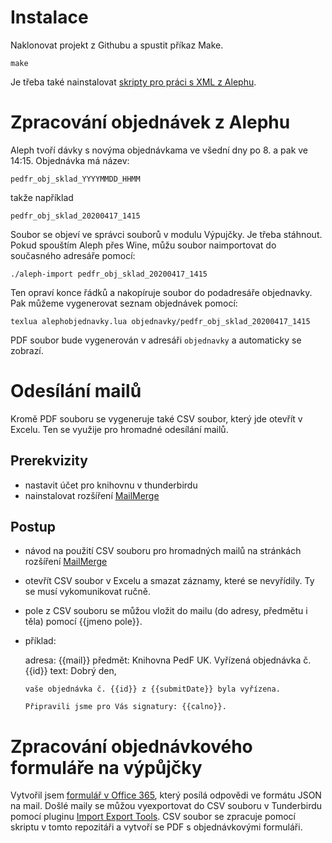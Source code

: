# Instalace


Naklonovat projekt z Githubu a spustit příkaz Make. 

    make

Je třeba také nainstalovat [skripty pro práci s XML z
Alephu](https://github.com/michal-h21/prirustak).


# Zpracování objednávek z Alephu

Aleph tvoří dávky s novýma objednávkama ve všední dny po 8. a pak ve 14:15. Objednávka má název:

    pedfr_obj_sklad_YYYYMMDD_HHMM

takže například

    pedfr_obj_sklad_20200417_1415

Soubor se objeví ve správci souborů v modulu Výpujčky. Je třeba stáhnout. Pokud
spouštím Aleph přes Wine, můžu soubor naimportovat do současného adresáře
pomocí:

    ./aleph-import pedfr_obj_sklad_20200417_1415

Ten opraví konce řádků a nakopíruje soubor do podadresáře objednavky. Pak můžeme vygenerovat seznam objednávek pomocí:

    texlua alephobjednavky.lua objednavky/pedfr_obj_sklad_20200417_1415

PDF soubor bude vygenerován v adresáři `objednavky` a automaticky se zobrazí. 

# Odesílání mailů

Kromě PDF souboru se vygeneruje také CSV soubor, který jde otevřít v Excelu. Ten se využije pro hromadné odesílání mailů. 

## Prerekvizity

- nastavit účet pro knihovnu v thunderbirdu
- nainstalovat rozšíření [MailMerge](https://addons.thunderbird.net/en-US/thunderbird/addon/mail-merge/)

## Postup

- návod na použití CSV souboru pro hromadných mailů na stránkách rozšíření [MailMerge](https://addons.thunderbird.net/en-US/thunderbird/addon/mail-merge/)
- otevřít CSV soubor v Excelu a smazat záznamy, které se nevyřídily. Ty se musí vykomunikovat ručně.
- pole z CSV souboru se můžou vložit do mailu (do adresy, předmětu i těla) pomocí {{jmeno pole}}.
- příklad:

    adresa: {{mail}}
    předmět: Knihovna PedF UK. Vyřízená objednávka č. {{id}}
    text: 
      Dobrý den, 
      
      vaše objednávka č. {{id}} z {{submitDate}} byla vyřízena. 

      Připravili jsme pro Vás signatury: {{calno}}.


# Zpracování objednávkového formuláře na výpůjčky

Vytvořil jsem [formulář v Office
365](https://forms.office.com/Pages/ResponsePage.aspx?id=laM1U3A3v0GxEVnvrgi_jU6f05kDVOhKt8FsX90w7ndUNjk3MlU1UkpTS0tHMFBWWFFNNTJJWUI2My4u),
který posílá odpovědi ve formátu JSON na mail. Došlé maily se můžou
vyexportovat do CSV souboru v Tunderbirdu pomocí pluginu [Import Export
Tools](https://addons.thunderbird.net/en-US/thunderbird/addon/importexporttools/). CSV soubor se zpracuje pomocí skriptu v tomto repozitáři
a vytvoří se PDF s objednávkovými formuláři.
